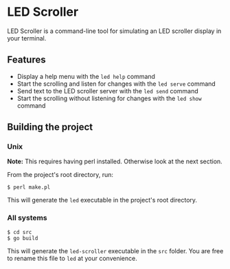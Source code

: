 # LED Scroller

LED Scroller is a command-line tool for simulating an LED scroller display in your terminal.

## Features

* Display a help menu with the `led help` command
* Start the scrolling and listen for changes with the `led serve` command
* Send text to the LED scroller server with the `led send` command
* Start the scrolling without listening for changes with the `led show` command

## Building the project

### Unix

**Note:** This requires having perl installed. Otherwise look at the next section.

From the project's root directory, run:
```console
$ perl make.pl
```

This will generate the `led` executable in the project's root directory.

### All systems

```console
$ cd src
$ go build
```

This will generate the `led-scroller` executable in the `src` folder.
You are free to rename this file to `led` at your convenience.
